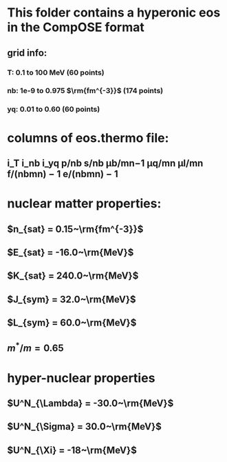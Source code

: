 # This folder contains a hyperonic eos in the CompOSE format

## grid info: 
### T: 0.1 to 100 MeV (60 points)
### nb: 1e-9 to 0.975 $\rm{fm^{-3}}$ (174 points)
### yq: 0.01 to 0.60 (60 points)

# columns of eos.thermo file: 
## i_T  i_nb  i_yq  p/nb  s/nb  μb/mn−1  μq/mn  μl/mn  f/(nbmn) − 1  e/(nbmn) − 1


# nuclear matter properties:
## $n_{sat} = 0.15~\rm{fm^{-3}}$
## $E_{sat} = -16.0~\rm{MeV}$
## $K_{sat} = 240.0~\rm{MeV}$
## $J_{sym} = 32.0~\rm{MeV}$
## $L_{sym} = 60.0~\rm{MeV}$
## $m^*/m = 0.65$

# hyper-nuclear properties
## $U^N_{\Lambda} = -30.0~\rm{MeV}$
## $U^N_{\Sigma} = 30.0~\rm{MeV}$
## $U^N_{\Xi} = -18~\rm{MeV}$
